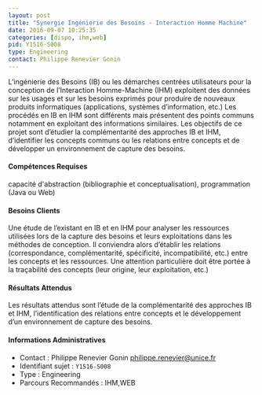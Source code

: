 ```yaml
---
layout: post
title: "Synergie Ingénierie des Besoins - Interaction Homme Machine"
date: 2016-09-07 10:25:35
categories: [dispo, ihm,web]
pid: Y1516-S008
type: Engineering
contact: Philippe Renevier Gonin
---
```

       
L’ingénierie des Besoins (IB) ou les démarches centrées utilisateurs pour la conception de l’Interaction Homme-Machine (IHM) exploitent des données sur les usages et sur les besoins exprimés pour produire de nouveaux produits informatiques (applications, systèmes d’information, etc.)
Les procédés en IB en IHM sont différents mais présentent des points communs notamment en exploitant des informations similaires. 
Les objectifs de ce projet sont d’étudier la complémentarité des approches IB et IHM, d’identifier les concepts communs ou les relations entre concepts et de développer un environnement de capture des besoins.

#### Compétences Requises
capacité d'abstraction (bibliographie et conceptualisation), programmation (Java ou Web)


#### Besoins Clients
Une étude de l’existant en IB et en IHM pour analyser les ressources utilisées lors de la capture des besoins et leurs exploitations dans les méthodes de conception. Il conviendra alors d’établir les relations (correspondance, complémentarité, spécificité, incompatibilité, etc.) entre les concepts et les ressources. Une attention particulière doit être portée à la traçabilité des concepts (leur origine, leur exploitation, etc.)

#### Résultats Attendus
Les résultats attendus sont l’étude de la complémentarité des approches IB et IHM, l’identification des relations entre concepts et le développement d’un environnement de capture des besoins.
     

#### Informations Administratives
  * Contact : Philippe Renevier Gonin <philippe.renevier@unice.fr>
  * Identifiant sujet : `Y1516-S008`
  * Type : Engineering
  * Parcours Recommandés : IHM,WEB
     